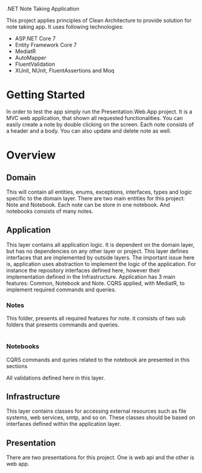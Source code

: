 .NET Note Taking Application

This project applies principles of Clean Architecture to provide solution for note taking app. It uses following technologies:

- ASP.NET Core 7
- Entity Framework Core 7
- MediatR
- AutoMapper
- FluentValidation
- XUnit, NUnit, FluentAssertions and Moq 
#
# Getting Started
In order to test the app simply run the Presentation.Web.App project. It is a MVC web application, that shown all requested functionalities. You can easily create a note by double clicking on the screen. Each note consists of a header and a body. You can also update and delete note as well. 
# Overview
## Domain
This will contain all entities, enums, exceptions, interfaces, types and logic specific to the domain layer. There are two main entities for this project: Note and Notebook. Each note can be store in one notebook. And notebooks consists of many notes. 
## Application
This layer contains all application logic. It is dependent on the domain layer, but has no dependencies on any other layer or project. This layer defines interfaces that are implemented by outside layers. The important issue here is, application uses abstraction to implement the logic of the application. For instance the repository interfaces defined here, however their implementation defined in the Infrastructure.
Application has 3 main features: Common, Notebook and Note. CQRS applied, with MediatR, to implement required commands and queries.
### Notes
This folder, presents all required features for note. it consists of two sub folders that presents commands and queries.
#
### Notebooks
CQRS commands and quries related to the notebook are presented in this sections

All validations defined here in this layer. 
## Infrastructure
This layer contains classes for accessing external resources such as file systems, web services, smtp, and so on. These classes should be based on interfaces defined within the application layer.
## Presentation 
There are two presentations for this project.  One is web api and the other is web app. 
